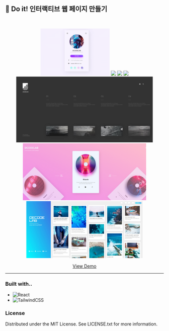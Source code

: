 ## 📓 Do it! 인터랙티브 웹 페이지 만들기

<br/>
<p align="center">
    <img src="public/img/home/1.gif" height="150px">
    <img src="public/img/home/2.gif" height="150px">
    <img src="public/img/home/3.gif" height="150px">
    <img src="public/img/home/4.gif" height="209px">
    <img src="public/img/home/5.JPG" height="209px">
    <img src="public/img/home/6.gif" height="181px">
    <img src="public/img/home/7.JPG" height="181px">
</p>
<p align="center">
 <a href="https://ameliacode.github.io/doit_interactive_web">View Demo</a>
</p>

---

### Built with..
* ![React](https://img.shields.io/badge/react-%2320232a.svg?style=for-the-badge&logo=react&logoColor=%2361DAFB)
* ![TailwindCSS](https://img.shields.io/badge/tailwindcss-%2338B2AC.svg?style=for-the-badge&logo=tailwind-css&logoColor=white)

### License

Distributed under the MIT License. See LICENSE.txt for more information.

